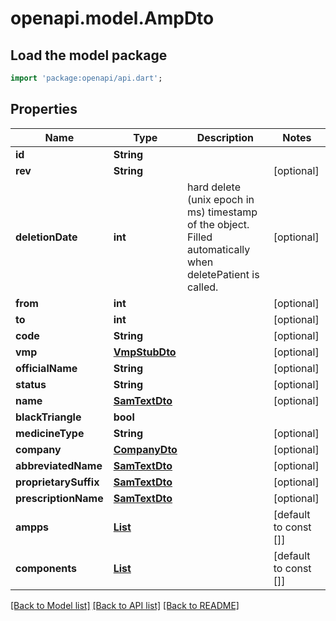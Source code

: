 # openapi.model.AmpDto

## Load the model package
```dart
import 'package:openapi/api.dart';
```

## Properties
Name | Type | Description | Notes
------------ | ------------- | ------------- | -------------
**id** | **String** |  | 
**rev** | **String** |  | [optional] 
**deletionDate** | **int** | hard delete (unix epoch in ms) timestamp of the object. Filled automatically when deletePatient is called. | [optional] 
**from** | **int** |  | [optional] 
**to** | **int** |  | [optional] 
**code** | **String** |  | [optional] 
**vmp** | [**VmpStubDto**](VmpStubDto.md) |  | [optional] 
**officialName** | **String** |  | [optional] 
**status** | **String** |  | [optional] 
**name** | [**SamTextDto**](SamTextDto.md) |  | [optional] 
**blackTriangle** | **bool** |  | 
**medicineType** | **String** |  | [optional] 
**company** | [**CompanyDto**](CompanyDto.md) |  | [optional] 
**abbreviatedName** | [**SamTextDto**](SamTextDto.md) |  | [optional] 
**proprietarySuffix** | [**SamTextDto**](SamTextDto.md) |  | [optional] 
**prescriptionName** | [**SamTextDto**](SamTextDto.md) |  | [optional] 
**ampps** | [**List<AmppDto>**](AmppDto.md) |  | [default to const []]
**components** | [**List<AmpComponentDto>**](AmpComponentDto.md) |  | [default to const []]

[[Back to Model list]](../README.md#documentation-for-models) [[Back to API list]](../README.md#documentation-for-api-endpoints) [[Back to README]](../README.md)


